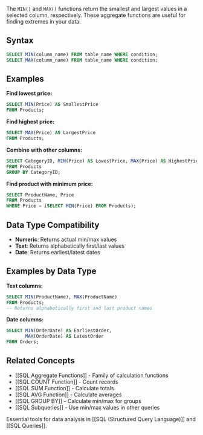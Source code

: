 The `MIN()` and `MAX()` functions return the smallest and largest values in a selected column, respectively. These aggregate functions are useful for finding extremes in your data.

## Syntax
```sql
SELECT MIN(column_name) FROM table_name WHERE condition;
SELECT MAX(column_name) FROM table_name WHERE condition;
```

## Examples

**Find lowest price:**
```sql
SELECT MIN(Price) AS SmallestPrice 
FROM Products;
```

**Find highest price:**
```sql
SELECT MAX(Price) AS LargestPrice 
FROM Products;
```

**Combine with other columns:**
```sql
SELECT CategoryID, MIN(Price) AS LowestPrice, MAX(Price) AS HighestPrice
FROM Products
GROUP BY CategoryID;
```

**Find product with minimum price:**
```sql
SELECT ProductName, Price
FROM Products
WHERE Price = (SELECT MIN(Price) FROM Products);
```

## Data Type Compatibility
- **Numeric**: Returns actual min/max values
- **Text**: Returns alphabetically first/last values  
- **Date**: Returns earliest/latest dates

## Examples by Data Type

**Text columns:**
```sql
SELECT MIN(ProductName), MAX(ProductName) 
FROM Products;
-- Returns alphabetically first and last product names
```

**Date columns:**
```sql
SELECT MIN(OrderDate) AS EarliestOrder, 
       MAX(OrderDate) AS LatestOrder
FROM Orders;
```

## Related Concepts
- [[SQL Aggregate Functions]] - Family of calculation functions
- [[SQL COUNT Function]] - Count records
- [[SQL SUM Function]] - Calculate totals
- [[SQL AVG Function]] - Calculate averages
- [[SQL GROUP BY]] - Calculate min/max for groups
- [[SQL Subqueries]] - Use min/max values in other queries

Essential tools for data analysis in [[SQL (Structured Query Language)]] and [[SQL Queries]].
